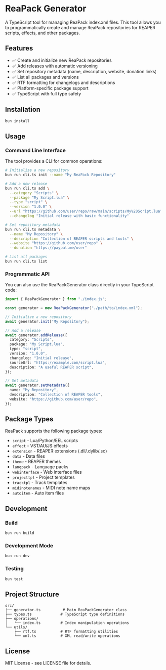 # ReaPack Generator

A TypeScript tool for managing ReaPack index.xml files. This tool allows you to programmatically create and manage ReaPack repositories for REAPER scripts, effects, and other packages.

## Features

- ✅ Create and initialize new ReaPack repositories
- ✅ Add releases with automatic versioning
- ✅ Set repository metadata (name, description, website, donation links)
- ✅ List all packages and versions
- ✅ RTF formatting for changelogs and descriptions
- ✅ Platform-specific package support
- ✅ TypeScript with full type safety

## Installation

```bash
bun install
```

## Usage

### Command Line Interface

The tool provides a CLI for common operations:

```bash
# Initialize a new repository
bun run cli.ts init --name "My ReaPack Repository"

# Add a new release
bun run cli.ts add \
  --category "Scripts" \
  --package "My Script.lua" \
  --type "script" \
  --version "1.0.0" \
  --url "https://github.com/user/repo/raw/main/scripts/My%20Script.lua" \
  --changelog "Initial release with basic functionality"

# Set repository metadata
bun run cli.ts metadata \
  --name "My Repository" \
  --description "Collection of REAPER scripts and tools" \
  --website "https://github.com/user/repo" \
  --donation "https://paypal.me/user"

# List all packages
bun run cli.ts list
```

### Programmatic API

You can also use the ReaPackGenerator class directly in your TypeScript code:

```typescript
import { ReaPackGenerator } from "./index.js";

const generator = new ReaPackGenerator("./path/to/index.xml");

// Initialize a new repository
await generator.init("My Repository");

// Add a release
await generator.addRelease({
  category: "Scripts",
  package: "My Script.lua",
  type: "script",
  version: "1.0.0",
  changelog: "Initial release",
  sourceUrl: "https://example.com/script.lua",
  description: "A useful REAPER script",
});

// Set metadata
await generator.setMetadata({
  name: "My Repository",
  description: "Collection of REAPER tools",
  website: "https://github.com/user/repo",
});
```

## Package Types

ReaPack supports the following package types:

- `script` - Lua/Python/EEL scripts
- `effect` - VST/AU/JS effects
- `extension` - REAPER extensions (.dll/.dylib/.so)
- `data` - Data files
- `theme` - REAPER themes
- `langpack` - Language packs
- `webinterface` - Web interface files
- `projecttpl` - Project templates
- `tracktpl` - Track templates
- `midinotenames` - MIDI note name maps
- `autoitem` - Auto item files

## Development

### Build

```bash
bun run build
```

### Development Mode

```bash
bun run dev
```

### Testing

```bash
bun test
```

## Project Structure

```
src/
├── generator.ts          # Main ReaPackGenerator class
├── types.ts             # TypeScript type definitions
├── operations/
│   └── index.ts         # Index manipulation operations
└── utils/
    ├── rtf.ts           # RTF formatting utilities
    └── xml.ts           # XML read/write operations
```

## License

MIT License - see LICENSE file for details.
